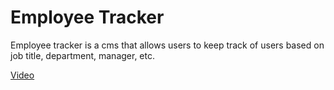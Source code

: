 # Employee Tracker

Employee tracker is a cms that allows users to keep track of users based on job title, department, manager, etc. 

[Video](https://drive.google.com/file/d/1Qb9t3wXdm8uUMBSGfRB96OK6Q6Udm9cK/view)
